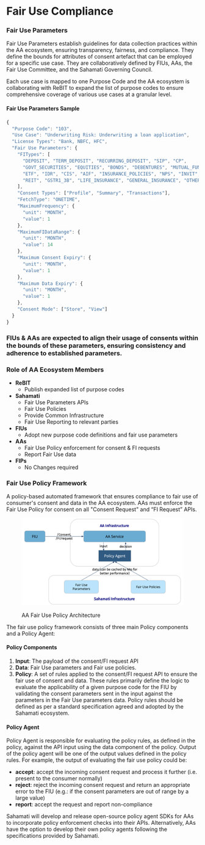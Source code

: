 # Fair Use Compliance

### Fair Use Parameters

Fair Use Parameters establish guidelines for data collection practices within the AA ecosystem, ensuring transparency, fairness, and compliance. They define the bounds for attributes of consent artefact that can be employed for a specific use case. They are collaboratively defined by FIUs, AAs, the Fair Use Committee, and the Sahamati Governing Council.

Each use case is mapped to one Purpose Code and the AA ecosystem is collaborating with ReBIT to expand the list of purpose codes to ensure comprehensive coverage of various use cases at a granular level.

#### Fair Use Parameters Sample

```javascript
{
  "Purpose Code": "103",
  "Use Case": "Underwriting Risk: Underwriting a loan application",
  "License Types": "Bank, NBFC, HFC",
  "Fair Use Parameters": {
    "FITypes": [
      "DEPOSIT", "TERM_DEPOSIT", "RECURRING_DEPOSIT", "SIP", "CP",
      "GOVT_SECURITIES", "EQUITIES", "BONDS", "DEBENTURES", "MUTUAL_FUNDS",
      "ETF", "IDR", "CIS", "AIF", "INSURANCE_POLICIES", "NPS", "INVIT",
      "REIT", "GSTR1_3B", "LIFE_INSURANCE", "GENERAL_INSURANCE", "OTHER"
    ],
    "Consent Types": ["Profile", "Summary", "Transactions"],
    "FetchType": "ONETIME",
    "MaximumFrequency": {
      "unit": "MONTH",
      "value": 1
    },
    "MaximumFIDataRange": {
      "unit": "MONTH",
      "value": 14
    },
    "Maximum Consent Expiry": {
      "unit": "MONTH",
      "value": 1
    },
    "Maximum Data Expiry": {
      "unit": "MONTH",
      "value": 1
    },
    "Consent Mode": ["Store", "View"]
  }
}
```

### FIUs & AAs are expected to align their usage of consents within the bounds of these parameters, ensuring consistency and adherence to established parameters.

### Role of AA Ecosystem Members

* **ReBIT**
  * Publish expanded list of purpose codes
* **Sahamati**
  * Fair Use Parameters APIs
  * Fair Use Policies
  * Provide Common Infrastructure
  * Fair Use Reporting to relevant parties
* **FIUs**
  * Adopt new purpose code definitions and fair use parameters
* **AAs**
  * Fair Use Policy enforcement for consent & FI requests
  * Report Fair Use data
* **FIPs**
  * No Changes required

### Fair Use Policy Framework

A policy-based automated framework that ensures compliance to fair use of consumer's consent and data in the AA ecosystem. AAs must enforce the Fair Use Policy for consent on all "Consent Request" and “FI Request” APIs.&#x20;

<figure><img src="../.gitbook/assets/fairuse-policy-framework.png" alt=""><figcaption><p>AA Fair Use Policy Architecture</p></figcaption></figure>

The fair use policy framework consists of three main Policy components and a Policy Agent:

#### Policy Components

1. **Input**: The payload of the consent/FI request API
2. **Data**: Fair Use parameters and Fair use policies.
3. **Policy**: A set of rules applied to the consent/FI request API to ensure the fair use of consent and data. These rules primarily define the logic to evaluate the applicability of a given purpose code for the FIU by validating the consent parameters sent in the input against the parameters in the Fair Use parameters data. Policy rules should be defined as per a standard specification agreed and adopted by the Sahamati ecosystem.

#### Policy Agent

Policy Agent is responsible for evaluating the policy rules, as defined in the policy, against the API input using the data component of the policy. Output of the policy agent will be one of the output values defined in the policy rules. For example, the output of evaluating the fair use policy could be:

* **accept**: accept the incoming consent request and process it further (i.e. present to the consumer normally)
* **reject**: reject the incoming consent request and return an appropriate error to the FIU (e.g.: if the consent parameters are out of range by a large value)
* **report**: accept the request and report non-compliance

Sahamati will develop and release open-source policy agent SDKs for AAs to incorporate policy enforcement checks into their APIs. Alternatively, AAs have the option to develop their own policy agents following the specifications provided by Sahamati.
